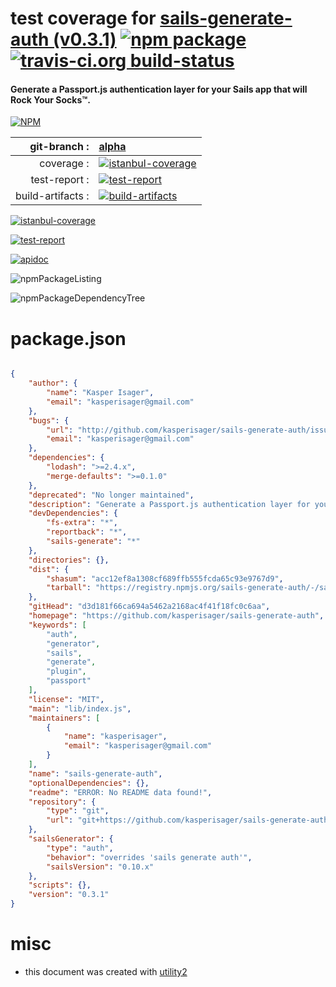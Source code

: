 # test coverage for  [sails-generate-auth (v0.3.1)](https://github.com/kasperisager/sails-generate-auth)  [![npm package](https://img.shields.io/npm/v/npmtest-sails-generate-auth.svg?style=flat-square)](https://www.npmjs.org/package/npmtest-sails-generate-auth) [![travis-ci.org build-status](https://api.travis-ci.org/npmtest/node-npmtest-sails-generate-auth.svg)](https://travis-ci.org/npmtest/node-npmtest-sails-generate-auth)
#### Generate a Passport.js authentication layer for your Sails app that will Rock Your Socks™.

[![NPM](https://nodei.co/npm/sails-generate-auth.png?downloads=true)](https://www.npmjs.com/package/sails-generate-auth)

| git-branch : | [alpha](https://github.com/npmtest/node-npmtest-sails-generate-auth/tree/alpha)|
|--:|:--|
| coverage : | [![istanbul-coverage](https://npmtest.github.io/node-npmtest-sails-generate-auth/build/coverage.badge.svg)](https://npmtest.github.io/node-npmtest-sails-generate-auth/build/coverage.html/index.html)|
| test-report : | [![test-report](https://npmtest.github.io/node-npmtest-sails-generate-auth/build/test-report.badge.svg)](https://npmtest.github.io/node-npmtest-sails-generate-auth/build/test-report.html)|
| build-artifacts : | [![build-artifacts](https://npmtest.github.io/node-npmtest-sails-generate-auth/glyphicons_144_folder_open.png)](https://github.com/npmtest/node-npmtest-sails-generate-auth/tree/gh-pages/build)|

[![istanbul-coverage](https://npmtest.github.io/node-npmtest-sails-generate-auth/build/screenCapture.buildCustomOrg.browser.coverage.html.png)](https://npmtest.github.io/node-npmtest-sails-generate-auth/build/coverage.html/index.html)

[![test-report](https://npmtest.github.io/node-npmtest-sails-generate-auth/build/screenCapture.buildCustomOrg.browser.%252Fhome%252Ftravis%252Fbuild%252Fnpmtest%252Fnode-npmtest-sails-generate-auth%252Ftmp%252Fbuild%252Ftest-report.html.png)](https://npmtest.github.io/node-npmtest-sails-generate-auth/build/test-report.html)

[![apidoc](https://npmdoc.github.io/node-npmdoc-sails-generate-auth/build/screenCapture.buildApidoc.browser.%252Fhome%252Ftravis%252Fbuild%252Fnpmdoc%252Fnode-npmdoc-sails-generate-auth%252Ftmp%252Fbuild%252Fapidoc.html.png)](https://npmdoc.github.io/node-npmdoc-sails-generate-auth/build/apidoc.html)

![npmPackageListing](https://npmtest.github.io/node-npmtest-sails-generate-auth/build/screenCapture.npmPackageListing.svg)

![npmPackageDependencyTree](https://npmtest.github.io/node-npmtest-sails-generate-auth/build/screenCapture.npmPackageDependencyTree.svg)



# package.json

```json

{
    "author": {
        "name": "Kasper Isager",
        "email": "kasperisager@gmail.com"
    },
    "bugs": {
        "url": "http://github.com/kasperisager/sails-generate-auth/issues",
        "email": "kasperisager@gmail.com"
    },
    "dependencies": {
        "lodash": ">=2.4.x",
        "merge-defaults": ">=0.1.0"
    },
    "deprecated": "No longer maintained",
    "description": "Generate a Passport.js authentication layer for your Sails app that will Rock Your Socks™.",
    "devDependencies": {
        "fs-extra": "*",
        "reportback": "*",
        "sails-generate": "*"
    },
    "directories": {},
    "dist": {
        "shasum": "acc12ef8a1308cf689ffb555fcda65c93e9767d9",
        "tarball": "https://registry.npmjs.org/sails-generate-auth/-/sails-generate-auth-0.3.1.tgz"
    },
    "gitHead": "d3d181f66ca694a5462a2168ac4f41f18fc0c6aa",
    "homepage": "https://github.com/kasperisager/sails-generate-auth",
    "keywords": [
        "auth",
        "generator",
        "sails",
        "generate",
        "plugin",
        "passport"
    ],
    "license": "MIT",
    "main": "lib/index.js",
    "maintainers": [
        {
            "name": "kasperisager",
            "email": "kasperisager@gmail.com"
        }
    ],
    "name": "sails-generate-auth",
    "optionalDependencies": {},
    "readme": "ERROR: No README data found!",
    "repository": {
        "type": "git",
        "url": "git+https://github.com/kasperisager/sails-generate-auth.git"
    },
    "sailsGenerator": {
        "type": "auth",
        "behavior": "overrides 'sails generate auth'",
        "sailsVersion": "0.10.x"
    },
    "scripts": {},
    "version": "0.3.1"
}
```



# misc
- this document was created with [utility2](https://github.com/kaizhu256/node-utility2)
